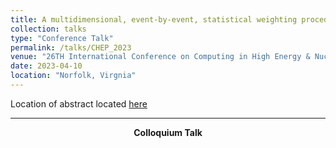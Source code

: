 ```yaml
---
title: A multidimensional, event-by-event, statistical weighting procedure for signal to background separation -- CHEP
collection: talks
type: "Conference Talk"
permalink: /talks/CHEP_2023
venue: "26TH International Conference on Computing in High Energy & Nuclear Physics"
date: 2023-04-10
location: "Norfolk, Virgnia"
---
```

Location of abstract located [here](https://indico.jlab.org/event/459/abstracts/1884/)  
  _________________  
  <center><strong>Colloquium Talk</strong></center>
